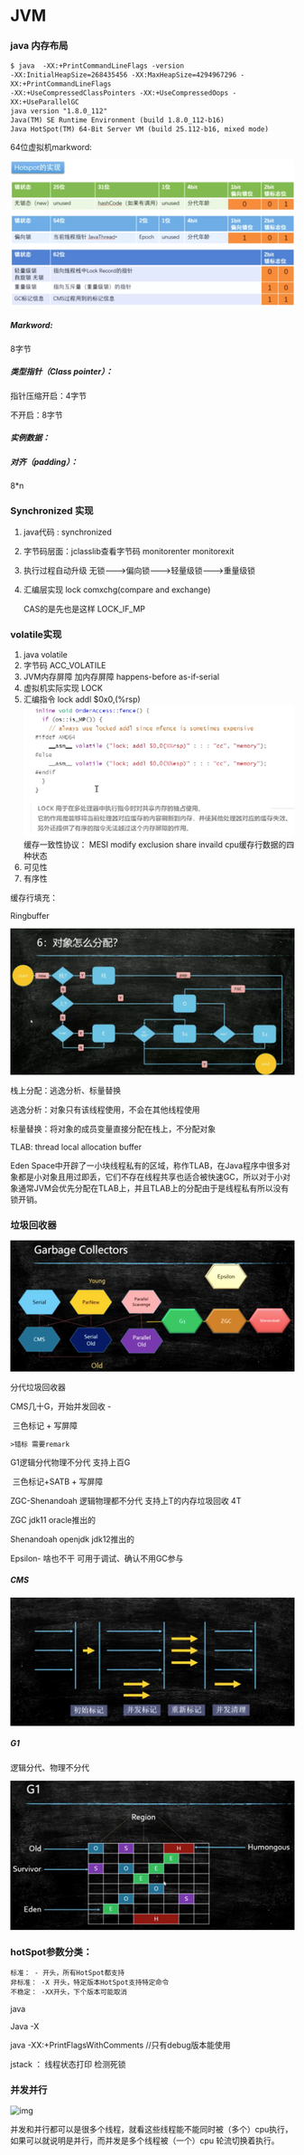# JVM



### java 内存布局

```shell
$ java  -XX:+PrintCommandLineFlags -version
-XX:InitialHeapSize=268435456 -XX:MaxHeapSize=4294967296 -XX:+PrintCommandLineFlags 
-XX:+UseCompressedClassPointers -XX:+UseCompressedOops -XX:+UseParallelGC
java version "1.8.0_112"
Java(TM) SE Runtime Environment (build 1.8.0_112-b16)
Java HotSpot(TM) 64-Bit Server VM (build 25.112-b16, mixed mode)
```

64位虚拟机markword:

![image-20200502221209974](./image/内存布局.png)

##### Markword:

8字节

##### 类型指针（Class pointer）：

指针压缩开启：4字节

不开启：8字节

##### 实例数据：

##### 对齐（padding）：

8*n



### Synchronized 实现

1. java代码 : synchronized

2. 字节码层面：jclasslib查看字节码
   monitorenter  monitorexit

3. 执行过程自动升级
   无锁--->偏向锁--->轻量级锁--->重量级锁

4. 汇编层实现
   lock  comxchg(compare and exchange)

   CAS的是先也是这样  LOCK_IF_MP

### volatile实现

1. java volatile
2. 字节码 ACC_VOLATILE
3. JVM内存屏障
   加内存屏障
   happens-before
   as-if-serial
4. 虚拟机实际实现  LOCK
5. 汇编指令 lock addl $0x0,(%rsp)
   ![image-20200513111455222](./image/volatile.png)
   缓存一致性协议：
   MESI    modify  exclusion  share  invaild   cpu缓存行数据的四种状态
6. 可见性
7. 有序性



缓存行填充：

Ringbuffer



![image-20200503233056278](./image/对象如何分配.png)

栈上分配：逃逸分析、标量替换

逃逸分析：对象只有该线程使用，不会在其他线程使用

标量替换：将对象的成员变量直接分配在栈上，不分配对象



TLAB: thread local allocation buffer

Eden Space中开辟了一小块线程私有的区域，称作TLAB，在Java程序中很多对象都是小对象且用过即丢，它们不存在线程共享也适合被快速GC，所以对于小对象通常JVM会优先分配在TLAB上，并且TLAB上的分配由于是线程私有所以没有锁开销。



### 垃圾回收器

![image-20200504211527634](./image/垃圾回收器.png)

分代垃圾回收器

CMS几十G，开始并发回收 -

​		三色标记 + 写屏障

	>错标 需要remark

G1逻辑分代物理不分代  支持上百G

​		三色标记+SATB + 写屏障

ZGC-Shenandoah 逻辑物理都不分代    支持上T的内存垃圾回收 4T

ZGC jdk11 oracle推出的

Shenandoah openjdk jdk12推出的

Epsilon- 啥也不干  可用于调试、确认不用GC参与

##### CMS

![image-20200504214336330](./image/CMS.png)



##### G1

逻辑分代、物理不分代

![image-20200504220112214](./image/G1.png)



### hotSpot参数分类：

```
标准： - 开头，所有HotSpot都支持
非标准： -X 开头，特定版本HotSpot支持特定命令
不稳定： -XX开头，下个版本可能取消
```

java 

Java -X

java -XX:+PrintFlagsWithComments //只有debug版本能使用



jstack ： 线程状态打印   检测死锁



### 并发并行

![img](/Users/michael/dev/demo/luoyan/jvm/image/并发并行.jpg)

并发和并行都可以是很多个线程，就看这些线程能不能同时被（多个）cpu执行，如果可以就说明是并行，而并发是多个线程被（一个）cpu 轮流切换着执行。



